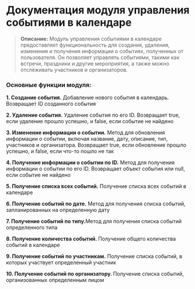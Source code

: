 <h1>Документация модуля управления событиями в календаре</h1>

>**Описание:** Модуль управления событиями в календаре предоставляет функциональность для создания, удаления, изменения и получения информации о событиях, полученных от пользователя. Он позволяет управлять событиями, такими как встречи, праздники и другие мероприятия, а также можно отслеживать участников и организаторов.
>

<h3>Основные функции модуля:</h2>
<p> <b>1. Создание события.</b> Добавление нового события в календарь. Возвращает ID созданного события</p>	
<p> <b>2. Удаление события.</b> Удаление события по его ID. Возвращает true, если удаление прошло успешно, и false, если событие не найдено</p>	
<p> <b>3. Изменение информации о событии.</b> Метод для обновления информации о событии, включая название, дату, описание, тип, участников и организатора. Возвращает true, если обновление прошло успешно, и false, если что-то пошло не так</p>	
<p> <b>4. Получение информации о событии по ID.</b> Метод для получения информации о событии по его ID. Возвращает объект события или null, если событие не найдено</p>	
<p> <b>5. Получение списка всех событий.</b> Получение списка всех событий в календаре</p>	
<p> <b>6. Получение событий по дате.</b> Метод для получения списка событий, запланированных на определенную дату</p>	
<p> <b>7. Получение событий по типу.</b>Метод для получения списка событий определенного типа</p>	
<p> <b>8. Получение количества событий. </b>Получение общего количества событий в календаре</p>	
<p> <b>9. Получение событий по участникам.</b> Получение списка событий, в которых участвует определенный участник</p>	
<p> <b>10. Получение событий по организатору. </b>Получение списка событий, организованных определенным лицом</p>	

